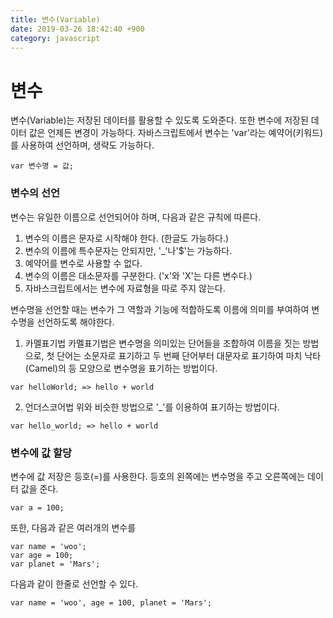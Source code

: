 ```yaml
---
title: 변수(Variable)
date: 2019-03-26 18:42:40 +900
category: javascript
---
```

# 변수
변수(Variable)는 저장된 데이터를 활용할 수 있도록 도와준다. 또한 변수에 저장된 데이터 값은 언제든 변경이 가능하다. 자바스크립트에서 변수는 'var'라는 예약어(키워드)를 사용하여 선언하며, 생략도 가능하다.
~~~
var 변수명 = 값;
~~~
### 변수의 선언
변수는 유일한 이름으로 선언되어야 하며, 다음과 같은 규칙에 따른다.
1. 변수의 이름은 문자로 시작해야 한다. (한글도 가능하다.)
2. 변수의 이름에 특수문자는 안되지만, '_'나'$'는 가능하다.
3. 예약어를 변수로 사용할 수 없다.
4. 변수의 이름은 대소문자를 구분한다. ('x'와 'X'는 다른 변수다.)
5. 자바스크립트에서는 변수에 자료형을 따로 주지 않는다.

변수명을 선언할 때는 변수가 그 역할과 기능에 적합하도록 이름에 의미를 부여하여 변수명을 선언하도록 해야한다.
1. 카멜표기법
카멜표기법은 변수명을 의미있는 단어들을 조합하여 이름을 짓는 방법으로, 첫 단어는 소문자로 표기하고 두 번째 단어부터 대문자로 표기하여 마치 낙타(Camel)의 등 모양으로 변수명을 표기하는 방법이다.
~~~
var helloWorld; => hello + world
~~~
2. 언더스코어법
위와 비슷한 방법으로 '_'를 이용하여 표기하는 방법이다.
~~~
var hello_world; => hello + world
~~~
### 변수에 값 할당
변수에 값 저장은 등호(=)를 사용한다. 등호의 왼쪽에는 변수명을 주고 오른쪽에는 데이터 값을 준다.
~~~
var a = 100;
~~~
또한, 다음과 같은 여러개의 변수를
~~~
var name = 'woo';
var age = 100;
var planet = 'Mars';
~~~
다음과 같이 한줄로 선언할 수 있다.
~~~
var name = 'woo', age = 100, planet = 'Mars';
~~~
